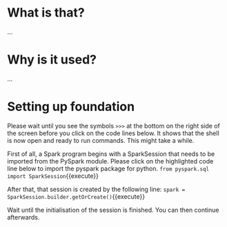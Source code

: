 # What is that?

...

# Why is it used?

...

# Setting up foundation

Please wait until you see the symbols `>>>` at the bottom on the right side of the screen before you click on the code lines below. It shows that the shell is now open and ready to run commands. This might take a while.

First of all, a Spark program begins with a SparkSession that needs to be imported from the PySpark module. Please click on the highlighted code line below to import the pyspark package for python.
`from pyspark.sql import SparkSession`{{execute}}

After that, that session is created by the following line:
`spark = SparkSession.builder.getOrCreate()`{{execute}}

Wait until the initialisation of the session is finished. You can then continue afterwards.